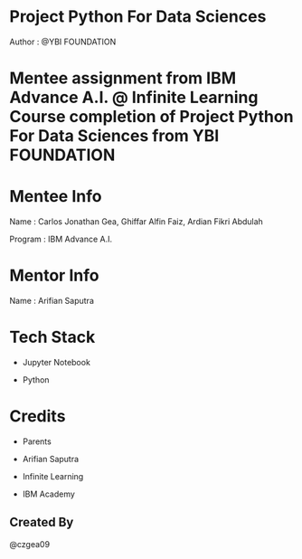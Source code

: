 # Project Python For Data Sciences

Author : @YBI FOUNDATION

# Mentee assignment from IBM Advance A.I. @ Infinite Learning Course completion of Project Python For Data Sciences from YBI FOUNDATION

# Mentee Info

Name : Carlos Jonathan Gea, Ghiffar Alfin Faiz, Ardian Fikri Abdulah

Program : IBM Advance A.I.

# Mentor Info

Name : Arifian Saputra

# Tech Stack

- Jupyter Notebook

- Python

# Credits

- Parents

- Arifian Saputra

- Infinite Learning

- IBM Academy

## Created By

@czgea09
